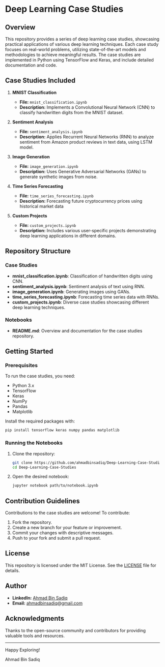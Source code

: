 # Deep Learning Case Studies

## Overview
This repository provides a series of deep learning case studies, showcasing practical applications of various deep learning techniques. Each case study focuses on real-world problems, utilizing state-of-the-art models and methodologies to achieve meaningful results. The case studies are implemented in Python using TensorFlow and Keras, and include detailed documentation and code.

## Case Studies Included

1. **MNIST Classification**
   - **File:** `mnist_classification.ipynb`
   - **Description:** Implements a Convolutional Neural Network (CNN) to classify handwritten digits from the MNIST dataset.

2. **Sentiment Analysis**
   - **File:** `sentiment_analysis.ipynb`
   - **Description:** Applies Recurrent Neural Networks (RNN) to analyze sentiment from Amazon product reviews in text data, using LSTM model.

3. **Image Generation**
   - **File:** `image_generation.ipynb`
   - **Description:** Uses Generative Adversarial Networks (GANs) to generate synthetic images from noise.

4. **Time Series Forecasting**
   - **File:** `time_series_forecasting.ipynb`
   - **Description:** Forecasting future cryptocurrency prices using historical market data

5. **Custom Projects**
   - **File:** `custom_projects.ipynb`
   - **Description:** Includes various user-specific projects demonstrating deep learning applications in different domains.

## Repository Structure

### Case Studies
- **mnist_classification.ipynb**: Classification of handwritten digits using CNN.
- **sentiment_analysis.ipynb**: Sentiment analysis of text using RNN.
- **image_generation.ipynb**: Generating images using GANs.
- **time_series_forecasting.ipynb**: Forecasting time series data with RNNs.
- **custom_projects.ipynb**: Diverse case studies showcasing different deep learning techniques.

### Notebooks
- **README.md**: Overview and documentation for the case studies repository.

## Getting Started

### Prerequisites
To run the case studies, you need:
- Python 3.x
- TensorFlow
- Keras
- NumPy
- Pandas
- Matplotlib

Install the required packages with:
```bash
pip install tensorflow keras numpy pandas matplotlib
```

### Running the Notebooks
1. Clone the repository:
    ```bash
    git clone https://github.com/ahmadbinsadiq/Deep-Learning-Case-Studies.git
    cd Deep-Learning-Case-Studies
    ```

2. Open the desired notebook:
    ```bash
    jupyter notebook path/to/notebook.ipynb
    ```

## Contribution Guidelines
Contributions to the case studies are welcome! To contribute:
1. Fork the repository.
2. Create a new branch for your feature or improvement.
3. Commit your changes with descriptive messages.
4. Push to your fork and submit a pull request.

## License
This repository is licensed under the MIT License. See the [LICENSE](LICENSE) file for details.

## Author

* **LinkedIn:** [Ahmad Bin Sadiq](https://www.linkedin.com/in/ahmad-bin-sadiq/)
* **Email:** ahmadbinsadiq@gmail.com

## Acknowledgments
Thanks to the open-source community and contributors for providing valuable tools and resources.

---

Happy Exploring!

Ahmad Bin Sadiq
